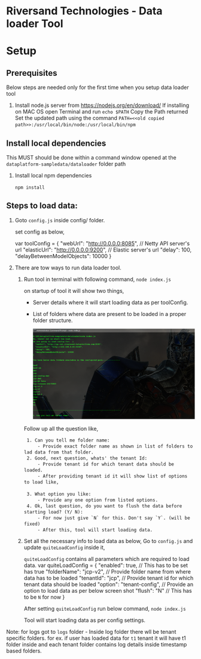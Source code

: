 # Riversand Technologies -  Data loader Tool

# Setup

## Prerequisites

Below steps are needed only for the first time when you setup data loader tool

1. Install node.js server from https://nodejs.org/en/download/
If installing on MAC OS open Terminal and run 
        `echo $PATH`
        Copy the Path returned
        Set the updated path using the command `PATH=<<old copied path>>:/usr/local/bin/node:/usr/local/bin/npm`

## Install local dependencies

This MUST should be done within a command window opened at the `dataplatform-sampledata/dataloader` folder path

1. Install local npm dependencies
    
    `npm install`

## Steps to load data:

1. Goto `config.js` inside config/ folder.

    set config as below,
    
    var toolConfig = {
        "webUrl": "http://0.0.0.0:8085", // Netty API server's url
        "elasticUrl": "http://0.0.0.0:9200", // Elastic server's url
        "delay": 100,
        "delayBetweenModelObjects": 10000
    }

2. There are tow ways to run data loader tool.

    1. Run tool in terminal with following command,
        `node index.js`

        on startup of tool it will show two things,
          - Server details where it will start loading data as per toolConfig.
          - List of folders where data are present to be loaded in a proper folder structure.

            ![Alt text](images/step-1.jpg?raw=true)

        Follow up all the question like,

            1. Can you tell me folder name:
                - Provide exact folder name as shown in list of folders to lad data from that folder.
            2. Good, next question, whats' the tenant Id:
                - Provide tenant id for which tenant data should be loaded.
                - After providing tenant id it will show list of options to load like,

            3. What option you like:
                - Provide any one option from listed options.
            4. Ok, last question, do you want to flush the data before starting load? (Y/ N):
                - For now just give `N` for this. Don't say `Y`. (will be fixed)
                - After this, tool will start loading data.

    2. Set all the necessary info to load data as below,
        Go to `config.js` and update `quiteLoadConfig` inside it,

        `quiteLoadConfig` contains all parameters which are required to load data.
            var quiteLoadConfig = {
                "enabled": true, // This has to be set has true
                "folderName": "jcp-v2", // Provide folder name from where data has to be loaded
                "tenantId": "jcp", // Provide tenant id for which tenant data should be loaded
                "option": "tenant-config", // Provide an option to load data as per below screen shot
                "flush": "N" // This has to be `N` for now
            }


        After setting `quiteLoadConfig` run below command,
            `node index.js`

        Tool will start loading data as per config settings.

    
Note: for logs got to `logs` folder
    - Inside log folder there wll be tenant specific folders. for ex. if user has loaded data for `t1` tenant it will have t1 folder inside and each tenant folder contains log details inside timestamp based folders.
